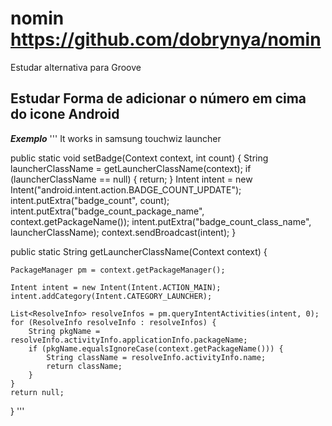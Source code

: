 # nomin https://github.com/dobrynya/nomin
Estudar alternativa para Groove 


## Estudar Forma de adicionar o número em cima do icone Android ##

***Exemplo***
'''
It works in samsung touchwiz launcher

public static void setBadge(Context context, int count) {
    String launcherClassName = getLauncherClassName(context);
    if (launcherClassName == null) {
        return;
    }
    Intent intent = new Intent("android.intent.action.BADGE_COUNT_UPDATE");
    intent.putExtra("badge_count", count);
    intent.putExtra("badge_count_package_name", context.getPackageName());
    intent.putExtra("badge_count_class_name", launcherClassName);
    context.sendBroadcast(intent);
}

public static String getLauncherClassName(Context context) {

    PackageManager pm = context.getPackageManager();

    Intent intent = new Intent(Intent.ACTION_MAIN);
    intent.addCategory(Intent.CATEGORY_LAUNCHER);

    List<ResolveInfo> resolveInfos = pm.queryIntentActivities(intent, 0);
    for (ResolveInfo resolveInfo : resolveInfos) {
        String pkgName = resolveInfo.activityInfo.applicationInfo.packageName;
        if (pkgName.equalsIgnoreCase(context.getPackageName())) {
            String className = resolveInfo.activityInfo.name;
            return className;
        }
    }
    return null;
}
'''
